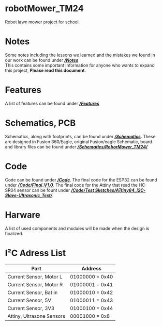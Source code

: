 # robotMower_TM24
Robot lawn mower project for school.

# Notes
Some notes including the lessons we learned and the mistakes we found in our work can be found under [<b>*/Notes*</b>](/Notes.md)\
This contains some important information for anyone who wants to expand this project, **Please read this document**.

# Features
A list of features can be found under [<b>*/Features*</b>](/Features.md)

# Schematics, PCB
Schematics, along with footprints, can be found under [<b>*/Schematics*</b>](/Schematics).
These are designed in Fusion 360/Eagle, original Fusion/eagle Schematic, board and library files can be found under [***/Schematics/RoborMower_TM24/***](/Schematics/RoborMower_TM24/)

# Code
Code can be found under [***/Code***](/Code).
The final code for the ESP32 can be found under [***/Code/Final_V1.0***](/Code/Final_V1.0.0/).
The final code for the Attiny that read the HC-SR04 sensor can be fount under [***/Code/Test Sketches/ATtiny84_I2C-Slave-Ultrasonic_Test/***](/Code/Test%20Sketches/ATtiny84_I2C-Slave-Ultrasonic_Test/).

# Harware
A list of used components and modules will be made when the design is finalized.

# I²C Adress List
|Part|Address|
|----|-------|
|Current Sensor, Motor L|01000000 = 0x40|
|Current Sensor, Motor R|01000001 = 0x41|
|Current Sensor, Bat in|01000010 = 0x42|
|Current Sensor, 5V|01000011 = 0x43|
|Current Sensor, 3V3|01000100 = 0x44|
|Attiny, Ultrasone Sensors|00001000 = 0x8|
